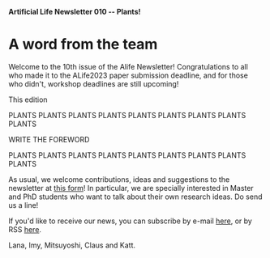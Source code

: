 **Artificial Life Newsletter 010 -- Plants!**

# A word from the team

Welcome to the 10th issue of the Alife Newsletter!
Congratulations to all who made it to the ALife2023 paper submission deadline, and for those who didn't, workshop deadlines are still upcoming!

This edition

PLANTS PLANTS PLANTS PLANTS PLANTS PLANTS PLANTS PLANTS PLANTS 

WRITE THE FOREWORD 

PLANTS PLANTS PLANTS PLANTS PLANTS PLANTS PLANTS PLANTS PLANTS


As usual, we welcome contributions, ideas and suggestions to the
newsletter at [this form](https://forms.gle/jv7FdtdbWVTaTFGd9)! In
particular, we are specially interested in Master and PhD students who
want to talk about their own research ideas. Do send us a line!

If you'd like to receive our news, you can subscribe by e-mail
[here](https://forms.gle/QpQ68xhvSMt4wiv89), or by RSS
[here](https://alife-newsletter.github.io/Newsletter/RSS.xml).

Lana, Imy, Mitsuyoshi, Claus and Katt.

